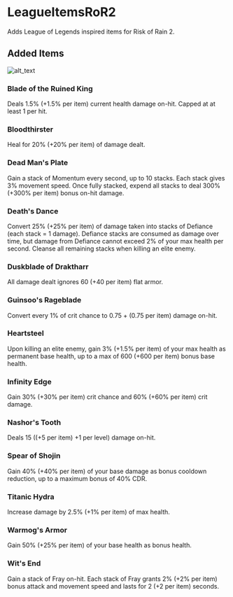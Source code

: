 # LeagueItemsRoR2
Adds League of Legends inspired items for Risk of Rain 2.

## Added Items
![alt_text](files:/Assets/BotRK.png "Blade of the Ruined King")
### Blade of the Ruined King
Deals 1.5% (+1.5% per item) current health damage on-hit. Capped at at least 1 per hit.
### Bloodthirster
Heal for 20% (+20% per item) of damage dealt.
### Dead Man's Plate
Gain a stack of Momentum every second, up to 10 stacks. Each stack gives 3% movement speed.
Once fully stacked, expend all stacks to deal 300% (+300% per item) bonus on-hit damage.
### Death's Dance
Convert 25% (+25% per item) of damage taken into stacks of Defiance (each stack = 1 damage).
Defiance stacks are consumed as damage over time, but damage from Defiance cannot exceed 2% of your max health per second.
Cleanse all remaining stacks when killing an elite enemy.
### Duskblade of Draktharr
All damage dealt ignores 60 (+40 per item) flat armor.
### Guinsoo's Rageblade
Convert every 1% of crit chance to 0.75 + (0.75 per item) damage on-hit.
### Heartsteel
Upon killing an elite enemy, gain 3% (+1.5% per item) of your max health as permanent base health, up to a max of 600 (+600 per item) bonus base health.
### Infinity Edge
Gain 30% (+30% per item) crit chance and 60% (+60% per item) crit damage.
### Nashor's Tooth
Deals 15 ((+5 per item) +1 per level) damage on-hit.
### Spear of Shojin
Gain 40% (+40% per item) of your base damage as bonus cooldown reduction, up to a maximum bonus of 40% CDR.
### Titanic Hydra
Increase damage by 2.5% (+1% per item) of max health.
### Warmog's Armor
Gain 50% (+25% per item) of your base health as bonus health.
### Wit's End
Gain a stack of Fray on-hit. Each stack of Fray grants 2% (+2% per item) bonus attack and movement speed and lasts for 2 (+2 per item) seconds.
